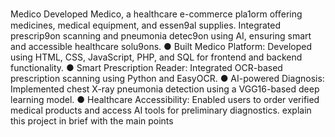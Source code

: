 Medico
Developed Medico, a healthcare e-commerce pla1orm oﬀering medicines, medical equipment, and essen9al supplies. Integrated
prescrip9on scanning and pneumonia detec9on using AI, ensuring smart and accessible healthcare solu9ons.
● Built Medico Platform: Developed using HTML, CSS, JavaScript, PHP, and SQL for frontend and backend functionality.
● Smart Prescription Reader: Integrated OCR-based prescription scanning using Python and EasyOCR.
● AI-powered Diagnosis: Implemented chest X-ray pneumonia detection using a VGG16-based deep learning model.
● Healthcare Accessibility: Enabled users to order verified medical products and access AI tools for preliminary diagnostics.
explain this project in brief with the main points

